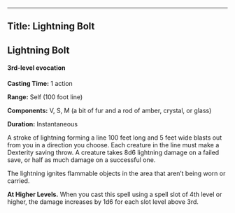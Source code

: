 -------------------------
Title: Lightning Bolt
-------------------------

## Lightning Bolt

#### 3rd-level evocation


**Casting Time:** 1 action

**Range:** Self (100 foot line)

**Components:** V, S, M (a bit of fur and a rod of amber,
crystal, or glass)

**Duration:** Instantaneous


A stroke of lightning forming a line 100 feet long and 5 feet wide
blasts out from you in a direction you choose. Each creature in the line
must make a Dexterity saving throw. A creature takes 8d6
lightning damage on a failed save, or half as much damage on a
successful one.

The lightning ignites flammable objects in the area that aren’t being
worn or carried.

**At Higher Levels.** When you cast this spell using
a spell slot of 4th level or higher, the damage increases by 1d6 for each
slot level above 3rd.


